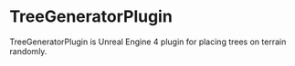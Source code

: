 # TreeGeneratorPlugin
TreeGeneratorPlugin is Unreal Engine 4 plugin for placing trees on terrain randomly.
